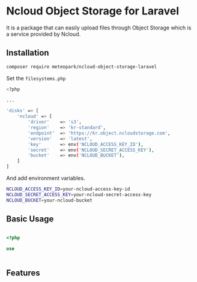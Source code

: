 # Ncloud Object Storage for Laravel

<!-- [![Latest Version on Packagist](https://img.shields.io/packagist/v/seungmun/laravel-sens.svg?style=flat-square)](https://packagist.org/packages/seungmun/laravel-sens) -->
<!-- [![Total Downloads](https://img.shields.io/packagist/dt/seungmun/laravel-sens.svg?style=flat-square)](https://packagist.org/packages/seungmun/laravel-sens) -->

It is a package that can easily upload files through Object Storage which is a service provided by Ncloud.

## Installation
``` bash
composer require meteopark/ncloud-object-storage-laravel
```

Set the `filesystems.php`

```bash
<?php

...

'disks' => [
    'ncloud' => [
        'driver'    => 's3',
        'region'    => 'kr-standard',
        'endpoint'  => 'https://kr.object.ncloudstorage.com',
        'version'   => 'latest',
        'key'       => env('NCLOUD_ACCESS_KEY_ID'),
        'secret'    => env('NCLOUD_SECRET_ACCESS_KEY'),
        'bucket'    => env('NCLOUD_BUCKET'),
    ]
]
```

And add environment variables.


```bash
NCLOUD_ACCESS_KEY_ID=your-ncloud-access-key-id
NCLOUD_SECRET_ACCESS_KEY=your-ncloud-secret-access-key
NCLOUD_BUCKET=your-ncloud-bucket
```

## Basic Usage

```php

<?php

use

```

```php
```



## Features


